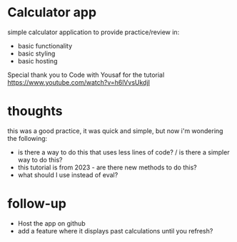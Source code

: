 # Calculator app 

simple calculator application to provide practice/review in: 
- basic functionality 
- basic styling 
- basic hosting 

Special thank you to Code with Yousaf for the tutorial 
https://www.youtube.com/watch?v=h6lVvsUkdjI 

# thoughts 
this was a good practice, it was quick and simple, but now i'm wondering the following: 
- is there a way to do this that uses less lines of code? / is there a simpler way to do this? 
- this tutorial is from 2023 - are there new methods to do this? 
- what should I use instead of eval? 

# follow-up 
- Host the app on github 
- add a feature where it displays past calculations until you refresh? 
